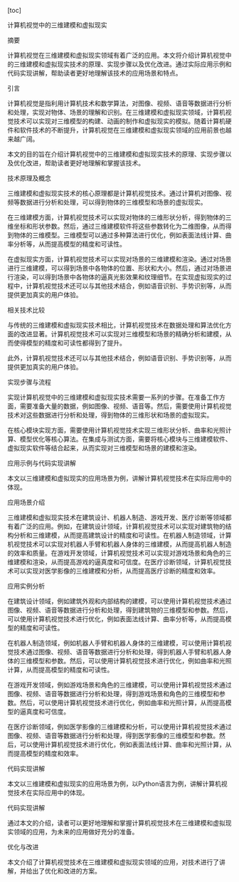 
[toc]                    
                
                
计算机视觉中的三维建模和虚拟现实

摘要

计算机视觉在三维建模和虚拟现实领域有着广泛的应用。本文将介绍计算机视觉中的三维建模和虚拟现实技术的原理、实现步骤以及优化改进。通过实际应用示例和代码实现讲解，帮助读者更好地理解该技术的应用场景和特点。

引言

计算机视觉是指利用计算机技术和数学算法，对图像、视频、语音等数据进行分析和处理，实现对物体、场景的理解和识别。在三维建模和虚拟现实领域，计算机视觉技术可以实现对三维模型的构建、动画的制作和虚拟现实的模拟。随着计算机硬件和软件技术的不断提升，计算机视觉在三维建模和虚拟现实领域的应用前景也越来越广阔。

本文的目的旨在介绍计算机视觉中的三维建模和虚拟现实技术的原理、实现步骤以及优化改进，帮助读者更好地理解和掌握该技术。

技术原理及概念

三维建模和虚拟现实技术的核心原理都是计算机视觉技术。通过计算机对图像、视频等数据进行分析和处理，可以得到物体的三维模型和场景的虚拟现实。

在三维建模方面，计算机视觉技术可以实现对物体的三维形状分析，得到物体的三维坐标和形状参数。然后，通过三维建模软件将这些参数转化为二维图像，从而得到物体的三维模型。三维模型可以通过多种算法进行优化，例如表面法线计算、曲率分析等，从而提高模型的精度和可读性。

在虚拟现实方面，计算机视觉技术可以实现对场景的三维建模和渲染。通过对场景进行三维建模，可以得到场景中各物体的位置、形状和大小。然后，通过对场景进行渲染，可以得到场景中各物体的逼真光影效果和纹理细节。在实现虚拟现实的过程中，计算机视觉技术还可以与其他技术结合，例如语音识别、手势识别等，从而提供更加真实的用户体验。

相关技术比较

与传统的三维建模和虚拟现实技术相比，计算机视觉技术在数据处理和算法优化方面的改进显著。计算机视觉技术可以实现对三维模型和场景的精确分析和建模，从而使得模型的精度和可读性都得到了提升。

此外，计算机视觉技术还可以与其他技术结合，例如语音识别、手势识别等，从而提供更加真实的用户体验。

实现步骤与流程

实现计算机视觉中的三维建模和虚拟现实技术需要一系列的步骤。在准备工作方面，需要准备大量的数据，例如图像、视频、语音等。然后，需要使用计算机视觉技术对这些数据进行分析和处理，得到物体的三维形状和场景的虚拟现实。

在核心模块实现方面，需要使用计算机视觉技术实现三维形状分析、曲率和光照计算、模型优化等核心算法。在集成与测试方面，需要将核心模块与三维建模软件、虚拟现实软件等结合起来，从而实现对三维模型和场景的建模和渲染。

应用示例与代码实现讲解

本文以三维建模和虚拟现实的应用场景为例，讲解计算机视觉技术在实际应用中的体现。

应用场景介绍

三维建模和虚拟现实技术在建筑设计、机器人制造、游戏开发、医疗诊断等领域都有着广泛的应用。例如，在建筑设计领域，计算机视觉技术可以实现对建筑物的结构分析和三维建模，从而提高建筑设计的精度和可读性。在机器人制造领域，计算机视觉技术可以实现对机器人手臂和机器人身体的三维建模，从而提高机器人制造的效率和质量。在游戏开发领域，计算机视觉技术可以实现对游戏场景和角色的三维建模和渲染，从而提高游戏的逼真度和可信度。在医疗诊断领域，计算机视觉技术可以实现对医学影像的三维建模和分析，从而提高医疗诊断的精度和效率。

应用实例分析

在建筑设计领域，例如建筑外观和内部结构的建模，可以使用计算机视觉技术通过图像、视频、语音等数据进行分析和处理，得到建筑物的三维模型和参数。然后，可以使用计算机视觉技术进行优化，例如表面法线计算、曲率分析等，从而提高模型的精度和可读性。

在机器人制造领域，例如机器人手臂和机器人身体的三维建模，可以使用计算机视觉技术通过图像、视频、语音等数据进行分析和处理，得到机器人手臂和机器人身体的三维模型和参数。然后，可以使用计算机视觉技术进行优化，例如曲率和光照计算，从而提高模型的精度和可读性。

在游戏开发领域，例如游戏场景和角色的三维建模，可以使用计算机视觉技术通过图像、视频、语音等数据进行分析和处理，得到游戏场景和角色的三维模型和参数。然后，可以使用计算机视觉技术进行优化，例如曲率和光照计算，从而提高模型的逼真度和可信度。

在医疗诊断领域，例如医学影像的三维建模和分析，可以使用计算机视觉技术通过图像、视频、语音等数据进行分析和处理，得到医学影像的三维模型和参数。然后，可以使用计算机视觉技术进行优化，例如表面法线计算、曲率和光照计算，从而提高模型的精度和效率。

代码实现讲解

本文以三维建模和虚拟现实的应用场景为例，以Python语言为例，讲解计算机视觉技术在实际应用中的体现。

代码实现讲解

通过本文的介绍，读者可以更好地理解和掌握计算机视觉技术在三维建模和虚拟现实领域的应用，为未来的应用做好充分的准备。

优化与改进

本文介绍了计算机视觉技术在三维建模和虚拟现实领域的应用，对技术进行了讲解，并给出了优化和改进的方案。

